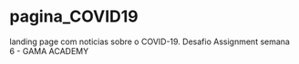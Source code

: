 # pagina_COVID19
landing page com noticias sobre o COVID-19. Desafio Assignment semana 6 - GAMA ACADEMY
